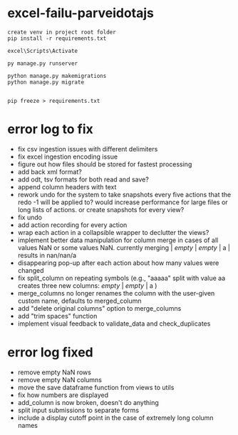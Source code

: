 # excel-failu-parveidotajs
```
create venv in project root folder
pip install -r requirements.txt

excel\Scripts\Activate

py manage.py runserver

python manage.py makemigrations
python manage.py migrate


pip freeze > requirements.txt
```

# error log to fix
- fix csv ingestion issues with different delimiters
- fix excel ingestion encoding issue
- figure out how files should be stored for fastest processing
- add back xml format?
- add odt, tsv formats for both read and save?
- append column headers with text
- rework undo for the system to take snapshots every five actions that the redo -1 will be applied to? would increase performance for large files or long lists of actions. or create snapshots for every view?
- fix undo
- add action recording for every action
- wrap each action in a collapsible wrapper to declutter the views?
- implement better data manipulation for column merge in cases of all values NaN or some values NaN. currently merging | *empty* | *empty* | a | results in nan/nan/a
- disappearing pop-up after each action about how many values were changed
- fix split_column on repeating symbols (e.g., "aaaaa" split with value aa creates three new columns: *empty* | *empty* | a )
- merge_columns no longer renames the column with the user-given custom name, defaults to merged_column
- add "delete original columns" option to merge_columns
- add "trim spaces" function
- implement visual feedback to validate_data and check_duplicates



# error log fixed
- remove empty NaN rows
- remove empty NaN columns
- move the save dataframe function from views to utils
- fix how numbers are displayed
- add_column is now broken, doesn't do anything
- split input submissions to separate forms
- include a display cutoff point in the case of extremely long column names